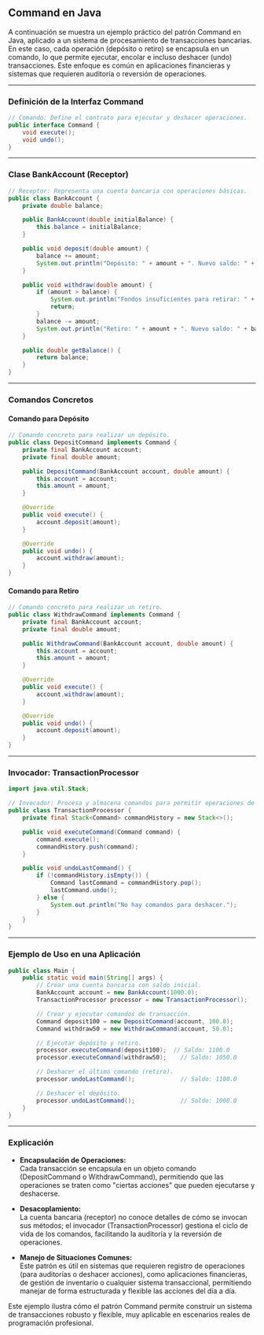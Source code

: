 ## Command en Java

A continuación se muestra un ejemplo práctico  del patrón Command en Java, aplicado a un sistema de procesamiento de transacciones bancarias. En este caso, cada operación (depósito o retiro) se encapsula en un comando, lo que permite ejecutar, encolar e incluso deshacer (undo) transacciones. Este enfoque es común en aplicaciones financieras y sistemas que requieren auditoría o reversión de operaciones.

---

### Definición de la Interfaz Command

```java
// Comando: Define el contrato para ejecutar y deshacer operaciones.
public interface Command {
    void execute();
    void undo();
}
```

---

### Clase BankAccount (Receptor)

```java
// Receptor: Representa una cuenta bancaria con operaciones básicas.
public class BankAccount {
    private double balance;

    public BankAccount(double initialBalance) {
        this.balance = initialBalance;
    }

    public void deposit(double amount) {
        balance += amount;
        System.out.println("Depósito: " + amount + ". Nuevo saldo: " + balance);
    }

    public void withdraw(double amount) {
        if (amount > balance) {
            System.out.println("Fondos insuficientes para retirar: " + amount);
            return;
        }
        balance -= amount;
        System.out.println("Retiro: " + amount + ". Nuevo saldo: " + balance);
    }

    public double getBalance() {
        return balance;
    }
}
```

---

### Comandos Concretos

#### Comando para Depósito

```java
// Comando concreto para realizar un depósito.
public class DepositCommand implements Command {
    private final BankAccount account;
    private final double amount;

    public DepositCommand(BankAccount account, double amount) {
        this.account = account;
        this.amount = amount;
    }

    @Override
    public void execute() {
        account.deposit(amount);
    }

    @Override
    public void undo() {
        account.withdraw(amount);
    }
}
```

#### Comando para Retiro

```java
// Comando concreto para realizar un retiro.
public class WithdrawCommand implements Command {
    private final BankAccount account;
    private final double amount;

    public WithdrawCommand(BankAccount account, double amount) {
        this.account = account;
        this.amount = amount;
    }

    @Override
    public void execute() {
        account.withdraw(amount);
    }

    @Override
    public void undo() {
        account.deposit(amount);
    }
}
```

---

### Invocador: TransactionProcessor

```java
import java.util.Stack;

// Invocador: Procesa y almacena comandos para permitir operaciones de undo.
public class TransactionProcessor {
    private final Stack<Command> commandHistory = new Stack<>();

    public void executeCommand(Command command) {
        command.execute();
        commandHistory.push(command);
    }

    public void undoLastCommand() {
        if (!commandHistory.isEmpty()) {
            Command lastCommand = commandHistory.pop();
            lastCommand.undo();
        } else {
            System.out.println("No hay comandos para deshacer.");
        }
    }
}
```

---

### Ejemplo de Uso en una Aplicación

```java
public class Main {
    public static void main(String[] args) {
        // Crear una cuenta bancaria con saldo inicial.
        BankAccount account = new BankAccount(1000.0);
        TransactionProcessor processor = new TransactionProcessor();

        // Crear y ejecutar comandos de transacción.
        Command deposit100 = new DepositCommand(account, 100.0);
        Command withdraw50 = new WithdrawCommand(account, 50.0);

        // Ejecutar depósito y retiro.
        processor.executeCommand(deposit100);  // Saldo: 1100.0
        processor.executeCommand(withdraw50);    // Saldo: 1050.0

        // Deshacer el último comando (retiro).
        processor.undoLastCommand();             // Saldo: 1100.0

        // Deshacer el depósito.
        processor.undoLastCommand();             // Saldo: 1000.0
    }
}
```

---

### Explicación

- **Encapsulación de Operaciones:**  
  Cada transacción se encapsula en un objeto comando (DepositCommand o WithdrawCommand), permitiendo que las operaciones se traten como "ciertas acciones" que pueden ejecutarse y deshacerse.

- **Desacoplamiento:**  
  La cuenta bancaria (receptor) no conoce detalles de cómo se invocan sus métodos; el invocador (TransactionProcessor) gestiona el ciclo de vida de los comandos, facilitando la auditoría y la reversión de operaciones.

- **Manejo de Situaciones Comunes:**  
  Este patrón es útil en sistemas que requieren registro de operaciones (para auditorías o deshacer acciones), como aplicaciones financieras, de gestión de inventario o cualquier sistema transaccional, permitiendo manejar de forma estructurada y flexible las acciones del día a día.

Este ejemplo ilustra cómo el patrón Command permite construir un sistema de transacciones robusto y flexible, muy aplicable en escenarios reales de programación profesional.
